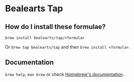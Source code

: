 # Bealearts Tap

## How do I install these formulae?

`brew install bealearts/tap/<formula>`

Or `brew tap bealearts/tap` and then `brew install <formula>`.

## Documentation

`brew help`, `man brew` or check [Homebrew's documentation](https://docs.brew.sh).
